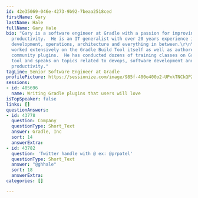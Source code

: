 ```yaml
---
id: 42e35069-046e-4273-9b92-7beaa2518ced
firstName: Gary
lastName: Hale
fullName: Gary Hale
bio: "Gary is a software engineer at Gradle with a passion for improving developer
  productivity.  He is an IT generalist with over 20 years experience in software
  development, operations, architecture and everything in between.\r\n\r\nGary has
  worked extensively on the Gradle Build Tool itself as well as authored numerous
  community plugins.  He has conducted dozens of training classes on Gradle build
  tool and speaks on topics related to devops, software development and developer
  productivity."
tagLine: Senior Software Engineer at Gradle
profilePicture: https://sessionize.com/image/985f-400o400o2-UPxkTNCkQPZRhtvomJFFTg.jpg
sessions:
- id: 405696
  name: Writing Gradle plugins that users will love
isTopSpeaker: false
links: []
questionAnswers:
- id: 43778
  question: Company
  questionType: Short_Text
  answer: Gradle, Inc
  sort: 14
  answerExtra: 
- id: 43782
  question: 'Twitter handle with @ ex: @prpatel'
  questionType: Short_Text
  answer: "@ghhale"
  sort: 18
  answerExtra: 
categories: []

---
```

